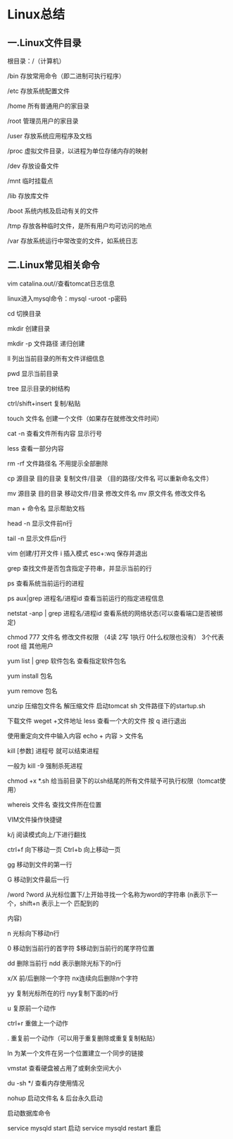 # Linux总结

## 一.Linux文件目录

根目录：/（计算机）

/bin 存放常用命令（即二进制可执行程序）

/etc 存放系统配置文件

/home 所有普通用户的家目录

/root 管理员用户的家目录

/user 存放系统应用程序及文档

/proc 虚拟文件目录，以进程为单位存储内存的映射

/dev 存放设备文件

/mnt 临时挂载点

/lib 存放库文件

/boot 系统内核及启动有关的文件

/tmp 存放各种临时文件，是所有用户均可访问的地点

/var 存放系统运行中常改变的文件，如系统日志

## 二.Linux常见相关命令

vim catalina.out//查看tomcat日志信息

linux进入mysql命令：mysql -uroot -p密码

cd 切换目录

mkdir 创建目录

mkdir -p 文件路径 递归创建

ll 列出当前目录的所有文件详细信息

pwd 显示当前目录

tree 显示目录的树结构

ctrl/shift+insert 复制/粘贴

touch 文件名 创建一个文件（如果存在就修改文件时间）

cat -n 查看文件所有内容 显示行号

less 查看一部分内容

rm -rf 文件路径名 不用提示全部删除

cp 源目录 目的目录 复制文件/目录  （目的路径/文件名  可以重新命名文件）

mv 源目录 目的目录 移动文件/目录	修改文件名 mv 原文件名  修改文件名

man + 命令名 显示帮助文档

head -n 显示文件前n行

tail -n 显示文件后n行

vim 创建/打开文件   i 插入模式 esc+:wq  保存并退出

grep 查找文件是否包含指定子符串，并显示当前的行

ps 查看系统当前运行的进程

ps aux|grep 进程名/进程id	查看当前运行的指定进程信息

netstat -anp | grep 进程名/进程id 查看系统的网络状态(可以查看端口是否被绑定)

chmod 777 文件名 修改文件权限 （4读 2写 1执行 0什么权限也没有） 3个代表root 组 其他用户

yum list | grep	软件包名 查看指定软件包名

yum install 包名

yum remove 包名

unzip 压缩包文件名 	解压缩文件
启动tomcat 	sh 文件路径下的startup.sh

下载文件     weget +文件地址
less 查看一个大的文件 按 q 进行退出

使用重定向文件中输入内容   echo + 内容 > 文件名

kill [参数] 进程号   就可以结束进程

一般为 kill -9 强制杀死进程

chmod +x *.sh  给当前目录下的以sh结尾的所有文件赋予可执行权限（tomcat使用）

whereis 文件名  查找文件所在位置

VIM文件操作快捷键

k/j  阅读模式向上/下进行翻找

ctrl+f  向下移动一页     Ctrl+b 向上移动一页

gg 移动到文件的第一行

G  移动到文件最后一行

/word  ?word 从光标位置下/上开始寻找一个名称为word的字符串 (n表示下一个，shift+n 表示上一个 匹配到的

内容)

n 光标向下移动n行

0 移动到当前行的首字符   $移动到当前行的尾字符位置

dd 删除当前行  ndd 表示删除光标下的n行

x/X 前/后删除一个字符   nx连续向后删除n个字符

yy 复制光标所在的行  nyy复制下面的n行

u   复原前一个动作

ctrl+r   重做上一个动作

.   重复前一个动作（可以用于重复删除或重复复制粘贴）

ln 为某一个文件在另一个位置建立一个同步的链接

vmstat 查看硬盘被占用了或剩余空间大小

du -sh */  查看内存使用情况

nohup 启动文件名 & 后台永久启动

启动数据库命令

service mysqld start 启动			service mysqld restart 重启